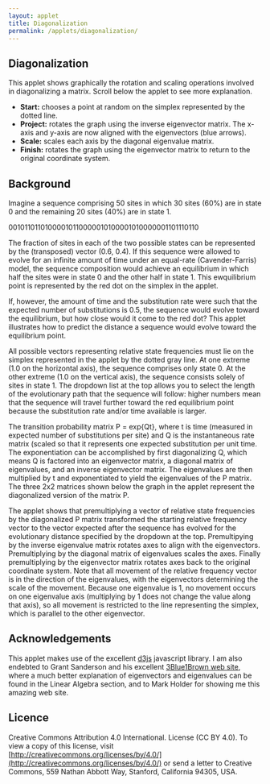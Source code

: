 ```yaml
---
layout: applet
title: Diagonalization
permalink: /applets/diagonalization/
---
```


## Diagonalization

This applet shows graphically the rotation and scaling operations involved in diagonalizing a matrix. Scroll below the applet to see more explanation.

* **Start:** chooses a point at random on the simplex represented by the dotted line. 
* **Project:** rotates the graph using the inverse eigenvector matrix. The x-axis and y-axis are now aligned with the eigenvectors (blue arrows).
* **Scale:** scales each axis by the diagonal eigenvalue matrix.
* **Finish:** rotates the graph using the eigenvector matrix to return to the original coordinate system.

<div class="details"></div>
<div class="container"></div>
<script type="text/javascript">

    // Create a pseudorandom number generator
    var lot = new Random(12345);

    // Variables related to animation
    var timedelay = 1000;
    var easing = d3.easeLinear;
    // var trans = d3.transition()
    //     .duration(3000)
    //     .ease(d3.easeLinear);

    // Eigenvectors and eigenvalues
    var betat = 0.5;
    var lambda1 = Math.exp(0);
    var lambda2 = Math.exp(-2.0*betat);

    // Dimensions of svg graphic
    var w  = 500; // svg width
    var h  = 500; // svg height
    var lm = 35; // left margin
    var rm = 35; // right margin
    var tm = 35; // top margin
    var bm = 35; // bottom margin
    
    //var x = 1.0;
    //var y = 1.0 - x;

    var equation_width  = 500;
    var equation_height = 120;
    var equation_tm     =  20;

    // Latch onto container div already created above
    var container_div = d3.select("div.container").attr("height", h+20);
    var details_div = d3.select("div.details").attr("class", "detailsbox");

    // Create two divs inside container: one for the plot and the other for user feedback
    var graphics_div = container_div.append("div").attr("class", "graphicsbox");
    //var details_div = container_div.append("div").attr("class", "detailsbox");
    var equation_div = container_div.append("div").attr("class", "equationbox");

function POLMatrix(mysvg) {
    this.font_size = 16;
    this.millisecs = 1000;
    this.easing    = d3.easeLinear;

    // Create text element to display top left element
    this.x11 = mysvg.append("text")
        .attr("x", 100)
        .attr("y", 100)
        .attr("font-family", "Arial")
        .attr("font-size", this.font_size)
        .attr("stroke", "black")
        .text("1.00")
        .style("visibility", "hidden");

    // Create text element to display bottom left element
    this.x21 = mysvg.append("text")
        .attr("x", 100)
        .attr("y", 100)
        .attr("font-family", "Arial")
        .attr("font-size", this.font_size)
        .attr("stroke", "black")
        .text("0.00")
        .style("visibility", "hidden");

    // Create text element to display top right element
    this.x12 = mysvg.append("text")
        .attr("x", 100)
        .attr("y", 100)
        .attr("font-family", "Arial")
        .attr("font-size", this.font_size)
        .attr("stroke", "black")
        .text("0.00")
        .style("visibility", "hidden");

    // Create text element to display bottom right element
    this.x22 = mysvg.append("text")
        .attr("x", 100)
        .attr("y", 100)
        .attr("font-family", "Arial")
        .attr("font-size", this.font_size)
        .attr("stroke", "black")
        .text("1.00")
        .style("visibility", "hidden");

    // Create left middle vertical line
    this.lm = mysvg.append("path")
        .attr("stroke-width", 3)
        .attr("stroke", "black")
        .style("visibility", "hidden");

    // Create right middle vertical line
    this.rm = mysvg.append("path")
        .attr("stroke-width", 3)
        .attr("stroke", "black")
        .style("visibility", "hidden");

    // this.dot1 = mysvg.append("circle")
    //     .attr("r", 3)
    //     .style("visibility", "hidden")
    //     .style("fill", "red");
    //
    // this.dot2 = mysvg.append("circle")
    //     .attr("r", 3)
    //     .style("visibility", "hidden")
    //     .style("fill", "orange");
    //
    // this.dot3 = mysvg.append("circle")
    //     .attr("r", 3)
    //     .style("visibility", "hidden")
    //     .style("fill", "green");
    //
    // this.dot4 = mysvg.append("circle")
    //     .attr("r", 3)
    //     .style("visibility", "hidden")
    //     .style("fill", "blue");
    //
    // this.dot5 = mysvg.append("circle")
    //     .attr("r", 3)
    //     .style("visibility", "hidden")
    //     .style("fill", "cyan");
    //
    // this.dot6 = mysvg.append("circle")
    //     .attr("r", 3)
    //     .style("visibility", "hidden")
    //     .style("fill", "magenta");
    //
    // this.dot7 = mysvg.append("circle")
    //     .attr("r", 3)
    //     .style("visibility", "hidden")
    //     .style("fill", "black");
    //
    // this.dot8 = mysvg.append("circle")
    //     .attr("r", 3)
    //     .style("visibility", "hidden")
    //     .style("fill", "brown");

    }

POLMatrix.prototype.showAt = function(top, left, precision, display, fadein, fadeout, x11, x21, x12, x22) {
    var total_width = 0.0;

    // We use the same object for both vectors (1 column) and matrices (2 columns)
    // Figure out which one we are dealing with.
    var ncol = 2;
    var vector = false;
    if (x12 == null) {
        ncol = 1;
        vector = true;
        }

    var stroke_color = "rgba(0, 0, 0, 0)";
    var fill_color = "rgba(0, 0, 0, 0)";
    var visibility = "visible";
    if (display == "gray") {
        stroke_color = "lightgray";
        fill_color = "lightgray";
        //visibility = "visible";
        }
    else if (display == "black") {
        stroke_color = "black";
        fill_color = "black";
        //visibility = "visible";
        }
    else if (display == "hidden") {
        stroke_color = "rgba(0, 0, 0, 0)";
        fill_color = "rgba(0, 0, 0, 0)";
        //visibility = "hidden";
        }
    else {
        console.log("Error: unknown display option (" + display + ") supplied to POLMatrix.prototype.showAt");
        }

    // Determine how much space is needed for displaying values
    this.x11.attr("y", 0).text(x11.toFixed(precision));
    this.x21.attr("y", 0).text(x21.toFixed(precision));

    var bb = this.x11.node().getBBox();
    var text_width = bb.width;
    var text_height = bb.height;
    var descent = bb.height + bb.y; // this works because we set y=0 before calculating bbox

    bb = this.x21.node().getBBox();
    if (bb.width > text_width)
        text_width = bb.width;
    if (bb.height > text_height)
        text_height = bb.height;

    if (!vector) {
        this.x12.attr("y", 0).text(x12.toFixed(precision));
        this.x22.attr("y", 0).text(x22.toFixed(precision));

        bb = this.x12.node().getBBox();
        if (bb.width > text_width)
            text_width = bb.width;
        if (bb.height > text_height)
            text_height = bb.height;

        bb = this.x22.node().getBBox();
        if (bb.width > text_width)
            text_width = bb.width;
        if (bb.height > text_height)
            text_height = bb.height;
        }

    // vspacer is vertical space at top and bottom (2*vspacer between numbers)
    // hspacer is horizontal space on left and right (2*hspacer between numbers)
    var vspacer = 0.3*text_height;
    var hspacer = 0.2*text_width;

    total_width += text_width*ncol + 2.0*ncol*hspacer;

    // Offsets for bezier curves representing brackets
    var dx = 10;
    var dy = 10;

    // draw left bracket such that (left, top) is top endpoint of left bracket
    // (but note that bracket will bow out to the left of this point)
    var x1  = left;
    var y1  = top;
    var x2  = left;
    var y2  = top + 4*vspacer + 2*text_height;
    var cx1 = x1 - dx;
    var cy1 = y1 - dy;
    var cx2 = x2 - dx;
    var cy2 = y2 + dy;
    //this.dot1.attr("cx", x1).attr("cy", y1).style("visibility", "visible");     // red dot
    //this.dot2.attr("cx", cx1).attr("cy", cy1).style("visibility", "visible");   // orange dot
    //this.dot3.attr("cx", cx2).attr("cy", cy2).style("visibility", "visible");   // green dot
    //this.dot4.attr("cx", x2).attr("cy", y2).style("visibility", "visible");     // blue dot
    this.lm
        .attr("d", "M" + x1 + " " + y1 + " C " + cx1 + " " + cy1 + ", " + cx2 + " " + cy2 + ", " + x2 + " " + y2 + "")
        .style("stroke", stroke_color)
        .style("fill", "transparent")
        .style("visibility", visibility);
    if (fadein) {
        this.lm
            .transition()
            .delay(this.millisecs/2)
            .duration(this.millisecs)
            .ease(this.easing)
            .style("stroke", "black")
            .style("visibility", "visible");
        }
    if (fadeout) {
        this.lm
            .transition()
            .duration(this.millisecs)
            .ease(this.easing)
            // .on("end", function() {
            //     this.lm.style("visibility", "hidden");
            //     })
            .style("stroke", "rgba(0, 0, 0, 0)");
            //.style("visibility", "hidden");
        }

    bb = this.lm.node().getBBox();
    total_width += bb.width;

    this.x11
        .attr("x", left + hspacer + text_width)
        .attr("y", top  + vspacer + text_height - descent)
        .attr("text-anchor", "end")
        .attr("stroke", stroke_color)
        .style("fill", fill_color)
        .style("visibility", visibility);
    if (fadein) {
        this.x11
            .transition()
            .delay(this.millisecs/2)
            .duration(this.millisecs)
            .ease(this.easing)
            .style("stroke", "black")
            .style("fill", "black")
            .style("visibility", "visible");
        }
    if (fadeout) {
        this.x11
            .transition()
            .duration(this.millisecs)
            .ease(this.easing)
            // .on("end", function() {
            //     this.x11.style("visibility", "hidden");
            //     })
            .style("stroke", "rgba(0, 0, 0, 0)")
            .style("fill", "rgba(0, 0, 0, 0)");
            //.style("visibility", "hidden");
        }

    this.x21
        .attr("x", left + hspacer + text_width)
        .attr("y", top  + 3*vspacer + 2*text_height - descent)
        .attr("text-anchor", "end")
        .attr("stroke", stroke_color)
        .style("fill", fill_color)
        .style("visibility", visibility);
    if (fadein) {
        this.x21
            .transition()
            .delay(this.millisecs/2)
            .duration(this.millisecs)
            .ease(this.easing)
            .style("stroke", "black")
            .style("fill", "black")
            .style("visibility", "visible");
        }
    if (fadeout) {
        this.x21
            .transition()
            .duration(this.millisecs)
            .ease(this.easing)
            // .on("end", function() {
            //     this.x21.style("visibility", "hidden");
            //     })
            .style("stroke", "rgba(0, 0, 0, 0)")
            .style("fill", "rgba(0, 0, 0, 0)");
            //.style("visibility", "hidden");
        }

    if (!vector) {
        this.x12
            .attr("x", left + 3*hspacer + 2*text_width)
            .attr("y", top  + vspacer + text_height - descent)
            .attr("text-anchor", "end")
            .style("fill", fill_color)
            .attr("stroke", stroke_color)
            .style("visibility", visibility);
        if (fadein) {
            this.x12
                .transition()
                .delay(this.millisecs/2)
                .duration(this.millisecs)
                .ease(this.easing)
                .style("stroke", "black")
                .style("fill", "black")
                .style("visibility", "visible");
            }
        if (fadeout) {
            this.x12
                .transition()
                .duration(this.millisecs)
                .ease(this.easing)
                // .on("end", function() {
                //     this.x12.style("visibility", "hidden");
                //     })
                .style("stroke", "rgba(0, 0, 0, 0)")
                .style("fill", "rgba(0, 0, 0, 0)");
                //.style("visibility", "hidden");
            }

        this.x22
            .attr("x", left + 3*hspacer + 2*text_width)
            .attr("y", top  + 3*vspacer + 2*text_height - descent)
            .attr("text-anchor", "end")
            .style("fill", fill_color)
            .attr("stroke", stroke_color)
            .style("visibility", visibility);
        if (fadein) {
            this.x22
                .transition()
                .delay(this.millisecs/2)
                .duration(this.millisecs)
                .ease(this.easing)
                .style("stroke", "black")
                .style("fill", "black")
                .style("visibility", "visible");
            }
        if (fadeout) {
            this.x22
                .transition()
                .duration(this.millisecs)
                .ease(this.easing)
                // .on("end", function() {
                //     this.x22.style("visibility", "hidden");
                //     })
                .style("stroke", "rgba(0, 0, 0, 0)")
                .style("fill", "rgba(0, 0, 0, 0)");
                //.style("visibility", "hidden");
            }
        }

    x1  = left + 2*ncol*hspacer + ncol*text_width;
    y1  = top;
    x2  = left + 2*ncol*hspacer + ncol*text_width;
    y2  = top  + 4*vspacer + 2*text_height;
    cx1 = x1 + dx;
    cy1 = y1 - dy;
    cx2 = x2 + dx;
    cy2 = y2 + dy;
    //this.dot5.attr("cx", x1).attr("cy", y1).style("visibility", "visible");     // cyan dot
    //this.dot6.attr("cx", cx1).attr("cy", cy1).style("visibility", "visible");   // magenta dot
    //this.dot7.attr("cx", cx2).attr("cy", cy2).style("visibility", "visible");   // black dot
    //this.dot8.attr("cx", x2).attr("cy", y2).style("visibility", "visible");     // brown dot
    this.rm
        .attr("d", "M" + x1 + " " + y1 + " C " + cx1 + " " + cy1 + ", " + cx2 + " " + cy2 + ", " + x2 + " " + y2 + "")
        .style("stroke", stroke_color)
        .style("fill", "transparent")
        .style("visibility", visibility);
    if (fadein) {
        this.rm
            .transition()
            .delay(this.millisecs/2)
            .duration(this.millisecs)
            .ease(this.easing)
            .style("stroke", "black")
            .style("visibility", "visible");
        }
    if (fadeout) {
        this.rm
            .transition()
            .duration(this.millisecs)
            .ease(this.easing)
            // .on("end", function() {
            //     this.rm.style("visibility", "hidden");
            //     })
            .style("stroke", "rgba(0, 0, 0, 0)");
            //.style("visibility", "hidden");
        }

    bb = this.lm.node().getBBox();
    total_width += bb.width;

    return total_width;
    }

    // Create scale for X axis
    var xScale = d3.scaleLinear()
        .domain([-1, 1])
        //.range([lm, w - rm]);
        .range([-w/2+lm,w/2-rm]);

    // Create scale for Y axis
    var yScale = d3.scaleLinear()
         .domain([-1, 1])
         //.range([h - bm, tm]);
        .range([h/2-bm,-h/2+tm]);

    // Define function to draw a vector (with an optional label shown at its end point)
    var labelVector = function(vector_line, vector_label, x, y, t, endfunc, debug) {
        // Position the end of the vector
        /*if (!t) {
            vector_line
                .attr("x2", xScale(x))
                .attr("y2", xScale(-y));
            }
        else {
            if (endfunc == null) {
                vector_line
                    .transition()
                    .duration(timedelay)
                    .ease(easing)
                    .attr("x2", xScale(x))
                    .attr("y2", xScale(-y));
                }
            else {
                vector_line
                    .transition()
                    .duration(timedelay)
                    .ease(easing)
                    .on("end", endfunc)
                    .attr("x2", xScale(x))
                    .attr("y2", xScale(-y));
                }
            }*/

        // Create the label for the vector
        vector_label
            .text("(" + x.toFixed(2) + " " + y.toFixed(2) + ")");

        // Now that the label exists, we can calculate its bounding box, which tells us
        // how tall and how wide the text label is
        var bb = vector_label.node().getBBox();

        // Place label some distance off the end of the vector
        var theta = Math.atan(y/x) + (x < 0 ? Math.PI : 0);
        var labelx = x + .1*Math.cos(theta);
        var labely = y + .1*Math.sin(theta);
        var scaled_x = xScale(x);
        var scaled_y = yScale(y);
        var scaled_labelx = xScale(labelx);
        var scaled_labely = yScale(labely);

        var rightwedge  = false;
        var topwedge    = false;
        var leftwedge   = false;
        var bottomwedge = false;
        if (theta > 7.*Math.PI/4 || theta < 1.*Math.PI/4) {
            rightwedge = true;
            }
        else if (theta > 1.*Math.PI/4 && theta < 3.*Math.PI/4) {
            topwedge = true;
            }
        else if (theta > 3.*Math.PI/4 && theta < 5.*Math.PI/4) {
            leftwedge = true;
            }
        else if (theta > 5.*Math.PI/4 && theta < 7.*Math.PI/4) {
            bottomwedge = true;
            }

        if (debug) {
            console.log("theta = " + (theta/Math.PI) + "*PI");
            if (rightwedge) {
                console.log("rightwedge");
                }
            else if (topwedge) {
                console.log("topwedge");
                }
            else if (leftwedge) {
                console.log("leftwedge");
                }
            else if (bottomwedge) {
                console.log("bottomwedge");
                }
            else {
                console.log("no wedge");
                }
            }

        // Adjust label position if text will overlap the end of the vector
        var s = 10; // spacer
        if (rightwedge && scaled_labelx - bb.width/2 < scaled_x + s)
            scaled_labelx += (scaled_x + s) - (scaled_labelx - bb.width/2);
        if (leftwedge && scaled_labelx + bb.width/2 > scaled_x - s)
            scaled_labelx -= (scaled_labelx + bb.width/2) - (scaled_x - s);
        if (topwedge && scaled_labely + bb.height/2 > scaled_y - s)
            scaled_labely -=  (scaled_labely + bb.height/2) - (scaled_y - s);
        if (bottomwedge && scaled_labely - bb.height/2 < scaled_y + s)
            scaled_labely += (scaled_y + s) - (scaled_labely - bb.height/2);

        // Position the label
        if (!t) {
            vector_label
                .attr("x", scaled_labelx)
                .attr("y", scaled_labely);
            }
        else {
            if (endfunc == null) {
                vector_label
                    .transition()
                    .duration(timedelay)
                    .ease(easing)
                    .attr("x", scaled_labelx)
                    .attr("y", scaled_labely);
                }
            else {
                vector_label
                    .transition()
                    .duration(timedelay)
                    .ease(easing)
                    .on("end", endfunc)
                    .attr("x", scaled_labelx)
                    .attr("y", scaled_labely);
                }
            }

        if (debug) {
            debug_box
                .attr("x", scaled_labelx - bb.width/2)
                .attr("y", scaled_labely - bb.height/2)
                .attr("width", bb.width)
                .attr("height", bb.height);
            debug_point
                .attr("cx", scaled_labelx)
                .attr("cy", scaled_labely);
            }
        }

    // Create SVG element for plot
    var svg = graphics_div.append("svg")
        .attr("width", w)
        .attr("height", h);

    // Create SVG element for equation
    var eqsvg = equation_div.append("svg")
        .attr("width", equation_width)
        .attr("height", equation_height);
    var pol_uinvfreq = new POLMatrix(eqsvg);
    var pol_diaguinvfreq = new POLMatrix(eqsvg);
    var pol_umatdiaguinvfreq = new POLMatrix(eqsvg);
    var pol_umat = new POLMatrix(eqsvg);
    var pol_diag = new POLMatrix(eqsvg);
    var pol_uinv = new POLMatrix(eqsvg);
    var pol_freq = new POLMatrix(eqsvg);

    var rotated_group = svg.append("g")
        .attr("id", "axes")
        .attr("transform", "translate(" + (w/2) + " , " + (h/2) + ")");

    // var boundingbox = svg.append("rect")
    //     .attr("x", 0)
    //     .attr("y", 0)
    //     .attr("width", w)
    //     .attr("height", h)
    //     .attr("fill", "none")
    //     .style("visibility", "hidden");
    // var plotbox = svg.append("rect")
    //     .attr("x", lm)
    //     .attr("y", tm)
    //     .attr("width", w - lm - rm) //
    //     .attr("height", h - bm - tm)
    //     .attr("fill", "lavender")
    //     .style("visibility", "hidden");

    // Add definition of arrowhead (http://logogin.blogspot.com/2013/02/d3js-arrowhead-markers.html)
    svg.append("defs").append("marker")
        .attr("id", "bluearrowhead")
        .attr("refX", 5) /*must be smarter way to calculate shift*/
        .attr("refY", 2)
        .attr("markerWidth", 6)
        .attr("markerHeight", 4)
        .attr("orient", "auto")
        .attr("fill", "blue")
        .append("path")
        .attr("d", "M 0,0 V 4 L6,2 Z"); //this is actual shape for arrowhead

    svg.append("defs").append("marker")
        .attr("id", "blackarrowhead")
        .attr("refX", 5) /*must be smarter way to calculate shift*/
        .attr("refY", 2)
        .attr("markerWidth", 6)
        .attr("markerHeight", 4)
        .attr("orient", "auto")
        .attr("fill", "black")
        .append("path")
        .attr("d", "M 0,0 V 4 L6,2 Z"); //this is actual shape for arrowhead

    // Create x and y axes (not using d3.axisBottom and d3.axisLeft due to strange behavior during rotation)
    var xaxis = rotated_group.append("g")
        .attr("id", "xaxis");

    xaxis.append("line")
        .attr("x1", -w/2 + lm)
        .attr("y1", 0)
        .attr("x2", w/2 - rm)
        .attr("y2", 0)
        .attr("stroke-width", 1)
        .attr("stroke", "black");

    xaxis.append("text")
        .attr("x", -(w-lm-rm)/2)
        .attr("y", 20)
        .attr("text-anchor", "middle")
        .style("font-family", "Verdana")
        .style("font-size", "10px")
        .text("-1.0");

    xaxis.append("text")
        .attr("x", -(w-lm-rm)/4)
        .attr("y", 20)
        .attr("text-anchor", "middle")
        .style("font-family", "Verdana")
        .style("font-size", "10px")
        .text("-0.5");

    xaxis.append("text")
        .attr("x", 0)
        .attr("y", 20)
        .attr("text-anchor", "middle")
        .style("font-family", "Verdana")
        .style("font-size", "10px")
        .text("0.0");

    xaxis.append("text")
        .attr("x", (w-lm-rm)/4)
        .attr("y", 20)
        .attr("text-anchor", "middle")
        .style("font-family", "Verdana")
        .style("font-size", "10px")
        .text("0.5");

    xaxis.append("text")
        .attr("x", (w-lm-rm)/2)
        .attr("y", 20)
        .attr("text-anchor", "middle")
        .style("font-family", "Verdana")
        .style("font-size", "10px")
        .text("1.0");

    var yaxis = rotated_group.append("g")
        .attr("id", "yaxis");

    yaxis.append("line")
        .attr("x1", 0)
        .attr("y1", -h/2 + tm)
        .attr("x2", 0)
        .attr("y2", h/2 - bm)
        .attr("stroke-width", 1)
        .attr("stroke", "black");

    yaxis.append("text")
        .attr("x", -20)
        .attr("y",  (h-tm-bm)/2)
        .attr("text-anchor", "middle")
        .style("font-family", "Verdana")
        .style("font-size", "10px")
        .text("-1.0");

    yaxis.append("text")
        .attr("x", -20)
        .attr("y", (h-tm-bm)/4)
        .attr("text-anchor", "middle")
        .style("font-family", "Verdana")
        .style("font-size", "10px")
        .text("-0.5");

    yaxis.append("text")
        .attr("x", -20)
        .attr("y", 0)
        .attr("text-anchor", "middle")
        .style("font-family", "Verdana")
        .style("font-size", "10px")
        .text("0.0");

    yaxis.append("text")
        .attr("x", -20)
        .attr("y", -(h-tm-bm)/4)
        .attr("text-anchor", "middle")
        .style("font-family", "Verdana")
        .style("font-size", "10px")
        .text("0.5");

    yaxis.append("text")
        .attr("x", -20)
        .attr("y", -(h-tm-bm)/2)
        .attr("text-anchor", "middle")
        .style("font-family", "Verdana")
        .style("font-size", "10px")
        .text("1.0");

    // Define X axis
    // var xAxis = d3.axisBottom()
    //     .scale(xScale)
    //     .ticks(5);

    // Create X axis
    // var xaxis = rotated_group.append("g")
    //     .attr("class", "axis")
    //     //.attr("transform", "translate(0 " + ((h+tm-bm)/2) + ")")
    //     .attr("transform", "translate(0 " + (h/2) + ")")
    //     .call(xAxis);

    // Define Y axis
    // var yAxis = d3.axisLeft()
    //     .scale(yScale)
    //     .ticks(5);

    // Create Y axis
    // var yaxis = rotated_group.append("g")
    //     .attr("class", "axis")
    //     //.attr("transform", "translate(" + (lm + (w-lm-rm)/2) + " 0)")
    //     .attr("transform", "translate(" + (w/2) + " 0)")
    //     .call(yAxis);

    // Create dot at origin for reference while debugging
    // svg.append("circle")
    //     .attr("cx", xScale(0))
    //     .attr("cy", yScale(0))
    //     .attr("r", 5)
    //     .style("fill", "black");
    var equilibrium = rotated_group.append("circle")
        .attr("cx", xScale(0.5))
        .attr("cy", yScale(0.5))
        .attr("r", 4)
        .style("fill", "red");

    // Create dotted diagonal
    // var dotteddiagonal = svg.append("line")
    //     .attr("x1", xScale(0))
    //     .attr("y1", yScale(1))
    //     .attr("x2", xScale(1))
    //     .attr("y2", yScale(0))
    //     .style("stroke-width", 1)
    //     .style("stroke-dasharray", "2,2,2")
    //     .style("stroke", "rgb(220,220,220)")
    var dotteddiagonal = rotated_group.append("line")
        .attr("x1", 0)
        .attr("y1", -h/2+tm)
        .attr("x2", w/2-rm)
        .attr("y2", 0)
        .style("stroke-width", 1)
        .style("stroke-dasharray", "2,2,2")
        .style("stroke", "rgb(220,220,220)")

    var debug_box = rotated_group.append("rect")
        .attr("x", 0)
        .attr("y", 0)
        .attr("width", 10)
        .attr("height", 10)
        .style("stroke", "black")
        .style("fill", "gray")
        .style("visibility", "hidden");

    var debug_point = rotated_group.append("circle")
        .attr("cx", 0)
        .attr("cy", 0)
        .attr("r", 2)
        .style("stroke", "black")
        .style("fill", "gray")
        .style("visibility", "hidden");

    // Create global variables
    var x  =  0.5;
    var y  =  0.5;
    var xstar  =  0.5;
    var ystar  =  0.5;
    var u  =  0.0;
    var v  =  0.0;
    var ustar  =  0.0;
    var vstar  =  0.0;

    // Create starting vector
    var startingvector = rotated_group.append("line")
        .attr("id", "startingvector")
        .attr("x1", xScale(0))
        .attr("y1", yScale(0))
        .attr("x2", xScale(0))
        .attr("y2", yScale(0))
        .attr("stroke-width", 2)
        .attr("marker-end", "url(#blackarrowhead)")
        .attr("stroke", "black")
        .style("visibility", "hidden");

    // Create label showing coordinates of starting vector
    var startingvectorlabel = rotated_group.append("text")
        .attr("id", "startingvectorlabel")
        .attr("x", xScale(0.5))
        .attr("y", yScale(0.5))
        .attr("dx", 0)
        .attr("dy", 4)
        .text("(0.5 0.5)")
        .attr("text-anchor", "middle")
        .style("visibility", "hidden");

    var x1 =  1./Math.sqrt(2);
    var y1 =  1./Math.sqrt(2);

    // Create eigenvector 1
    var eigenvector1 = rotated_group.append("line")
        .attr("id", "eigenvector1")
        .attr("x1", xScale(0))
        .attr("y1", yScale(0))
        .attr("x2", xScale(x1))
        .attr("y2", yScale(y1))
        .attr("stroke-width", 2)
        .attr("marker-end", "url(#bluearrowhead)")
        .attr("stroke", "blue")
        .style("visibility", "visible");

    // Create text element showing value of eigenvalue 1
    var eigenvalue1 = rotated_group.append("text")
        .attr("id", "eigenvalue1")
        .attr("x", xScale(x1))
        .attr("y", yScale(y1))
        .attr("dx", 0)
        .attr("dy", 4)
        .text(" ")
        .attr("text-anchor", "middle")
        .style("visibility", "hidden");

    labelVector(eigenvector1, eigenvalue1, x1, y1, null, null, false);
    eigenvalue1.style("visibility", "visible");

    // Create connector 1 (dotted line from startingvector to eigenvector 1)
    var connector1 = rotated_group.append("line")
        .attr("id", "connector1")
        .attr("x1", xScale(0))
        .attr("y1", yScale(0))
        .attr("x2", xScale(x1))
        .attr("y2", yScale(y1))
        .attr("stroke-width", 2)
        .attr("stroke", "blue")
        .attr("stroke-dasharray", "2,2,2")
        .style("visibility", "hidden");

    // Create projection 1 (projection of startingvector on eigenvector 1)
    var projection1 = rotated_group.append("line")
        .attr("id", "projection1")
        .attr("x1", xScale(0))
        .attr("y1", yScale(0))
        .attr("x2", xScale(x1))
        .attr("y2", yScale(y1))
        .attr("stroke-width", 5)
        .attr("stroke", "blue")
        .style("visibility", "hidden");

    var x2 = -1./Math.sqrt(2);
    var y2 =  1./Math.sqrt(2);

    // Create eigenvector 2
    var eigenvector2 = rotated_group.append("line")
        .attr("id", "eigenvector2")
        .attr("x1", xScale(0))
        .attr("y1", yScale(0))
        .attr("x2", xScale(x2))
        .attr("y2", yScale(y2))
        .attr("stroke-width", 2)
        .attr("marker-end", "url(#bluearrowhead)")
        .attr("stroke", "blue")
        .style("visibility", "visible");

    // Create text element showing value of eigenvalue 2
    var eigenvalue2 = rotated_group.append("text")
        .attr("id", "eigenvalue2")
        .attr("x", xScale(x2))
        .attr("y", yScale(y2))
        .attr("dx", 0)
        .attr("dy", 4)
        .text(" ")
        .attr("text-anchor", "middle")
        .style("visibility", "visible");

    labelVector(eigenvector2, eigenvalue2, x2, y2, null, null, false);
    eigenvalue2.style("visibility", "visible");

    // Create connector 2 (dotted line from startingvector to eigenvector 2)
    var connector2 = rotated_group.append("line")
        .attr("id", "connector2")
        .attr("x1", xScale(0))
        .attr("y1", yScale(0))
        .attr("x2", xScale(x2))
        .attr("y2", yScale(y2))
        .attr("stroke-width", 2)
        .attr("stroke", "blue")
        .attr("stroke-dasharray", "2,2,2")
        .style("visibility", "hidden");

    // Create projection 2 (projection of startingvector on eigenvector 2)
    var projection2 = rotated_group.append("line")
        .attr("id", "projection2")
        .attr("x1", xScale(0))
        .attr("y1", yScale(0))
        .attr("x2", xScale(x2))
        .attr("y2", yScale(y2))
        .attr("stroke-width", 5)
        .attr("stroke", "blue")
        .style("visibility", "hidden");

    var wumat = pol_umat.showAt(equation_tm, 100, 2, "hidden", false, false, 1/Math.sqrt(2), 1/Math.sqrt(2), -1/Math.sqrt(2), 1/Math.sqrt(2));
    var wdiag = pol_diag.showAt(equation_tm, 100, 2, "hidden", false, false, lambda1, 0.0, 0.0, lambda2);
    var wuinv = pol_uinv.showAt(equation_tm, 100, 2, "hidden", false, false, 1/Math.sqrt(2), -1/Math.sqrt(2), 1/Math.sqrt(2), 1/Math.sqrt(2));
    var wfreq = pol_freq.showAt(equation_tm, 100, 2, "hidden", false, false, 0.42, 0.58);
    var equation_spacer = 20;
    var wall = wumat + equation_spacer + wdiag + equation_spacer + wuinv + equation_spacer + wfreq;
    var equation_lm = (equation_width - wall)/2;

    // Show U, D, and Uinv in gray initially
    pol_umat.showAt(equation_tm, equation_lm,                                             2, "gray",  false, false, 1/Math.sqrt(2), 1/Math.sqrt(2), -1/Math.sqrt(2), 1/Math.sqrt(2));
    pol_diag.showAt(equation_tm, equation_lm + wumat + equation_spacer,                   2, "gray",  false, false, lambda1, 0.0, 0.0, lambda2);
    pol_uinv.showAt(equation_tm, equation_lm + wumat + wdiag + 2*equation_spacer,         2, "gray",  false, false, 1/Math.sqrt(2), -1/Math.sqrt(2), 1/Math.sqrt(2), 1/Math.sqrt(2));

    // Transition probability matrix P times current point q:
    //
    //       /                                                     \ /   \
    //       | 0.5 + 0.5 exp(-2 betat)     0.5 - 0.5 exp(-2 betat) | | x |
    // P q = |                                                     | |   |
    //       | 0.5 - 0.5 exp(-2 betat)     0.5 + 0.5 exp(-2 betat) | | y |
    //       \                                                     / \   /
    //
    //       /       \
    //       | nextX |
    //     = |       |
    //       | nextY |
    //       \       /
    //
    var nextX = function(x) {
        return 0.5 + (x - 0.5)*Math.exp(-2*betat);
    }

    var nextY = function(y) {
        return 0.5 + (y - 0.5)*Math.exp(-2*betat);
    }

    var processButtonClick = function() {
        var btn = d3.select("#analysis-button");
        var type = btn.text(); //btn.attr("value");

        if (type == "Start") {
            // change Start button to Project button
            d3.select("#analysis-button")
                .text("Project");
                //.attr("value", "Project");
                //.style("visibility", "hidden");
                //.property("disabled", true);

            // Disable the beta*t dropdown list until we are done with this series
            d3.select("select#betat-dropdown").property("disabled", true);

            // Choose random starting frequency
            x = lot.random();
            y = 1.0 - x;
            
            // 20% of the time set starting frequency to 1 or 0
            // if (lot.random() < .2) {
            //     console.log("inside the 20 percent");
            //     if (lot.random() < .5) {
            //         x = 1.0;
            //         y = 0.0;
            //     }
            //     else {
            //         x = 0.0;
            //         y = 1.0;
            //     }
            // }
            console.log("starting frequency = " + x);

            // fade in freq vector, fade out final result from last round
            pol_umat.showAt(equation_tm, equation_lm,                                             2, "gray",  false, false, 1/Math.sqrt(2), 1/Math.sqrt(2), -1/Math.sqrt(2), 1/Math.sqrt(2));
            pol_diag.showAt(equation_tm, equation_lm + wumat + equation_spacer,                   2, "gray",  false, false, lambda1, 0.0, 0.0, lambda2);
            pol_uinv.showAt(equation_tm, equation_lm + wumat + wdiag + 2*equation_spacer,         2, "gray",  false, false, 1/Math.sqrt(2), -1/Math.sqrt(2), 1/Math.sqrt(2), 1/Math.sqrt(2));
            pol_freq.showAt(equation_tm, equation_lm + wumat + wdiag + wuinv + 3*equation_spacer, 2, "hidden", true,  false, x, y);
            //pol_uinvfreq.showAt(equation_tm, equation_lm + wumat + wdiag + 2*equation_spacer,   2, "gray",  false, false, 1/Math.sqrt(2), -1/Math.sqrt(2), 1/Math.sqrt(2), 1/Math.sqrt(2));
            //pol_diaguinvfreq.showAt(equation_tm, equation_lm + wumat + equation_spacer,         2, "gray",  false, false, lambda1, 0.0, 0.0, lambda2);
            pol_umatdiaguinvfreq.showAt(equation_tm, equation_lm,                                 2, "black", false, true,  1/Math.sqrt(2), 1/Math.sqrt(2), -1/Math.sqrt(2), 1/Math.sqrt(2));

            // Describe what is happening in this step
            var xpct = 100.*x;
            var ypct = 100.*y;
            //d3.select("#status-text")
            //    .text("The starting vector is (" + x.toFixed(2) + " " + y.toFixed(2) + "). ");

            startingvector
                .attr("x2", xScale(0.1))
                .attr("y2", xScale(-0.1));
            labelVector(startingvector, startingvectorlabel, 0.1, 0.1, null, null, false);
            startingvector.style("visibility", "visible");
            startingvector
                .transition()
                .duration(timedelay)
                .ease(easing)
                .attr("x2", xScale(x))
                .attr("y2", xScale(-y));
            labelVector(startingvector, startingvectorlabel, x, y, true, function() {
                startingvectorlabel.style("visibility", "visible");
                }, false);
            //debug_box0.style("visibility", "visible");
            //debug_point0.style("visibility", "visible");

            labelVector(eigenvector1, eigenvalue1, x1, y1, null, null, false);
            eigenvector1.style("visibility", "visible");
            eigenvalue1.style("visibility", "visible");
            //debug_box1.style("visibility", "visible");
            //debug_point1.style("visibility", "visible");

            labelVector(eigenvector2, eigenvalue2, x2, y2, null, null, false);
            eigenvector2.style("visibility", "visible");
            eigenvalue2.style("visibility", "visible");
            //debug_box2.style("visibility", "visible");
            //debug_point2.style("visibility", "visible");
            }
        else if (type == "Project") {
            // change Project button to Scale button
            d3.select("#analysis-button")
                //.attr("value", "Scale");
                .text("Scale");

            // Project dot onto eigenvector
            //
            //                                  /         \
            //                                 |  x1   x2  |
            //  right eigenvector matrix = U = |           |
            //                                 |  y1   y2  |
            //                                  \         /
            //
            //                                  /                             \
            //                                 |      y2              -x2      |
            //                                 | -------------   ------------- |
            //                                 | x1 y2 - x2 y1   x1 y2 - x2 y1 |
            //         Inverse of U = U^{-1} = |                               |
            //                                 |     -y1               x1      |
            //                                 | -------------   ------------- |
            //                                 | x1 y2 - x2 y1   x1 y2 - x2 y1 |
            //                                  \                             /
            //
            //        / \      /                             \  / \      /              \
            //       |   |    |      y2              -x2      ||   |    |  x y2 - y x2   |
            //       | u |    | -------------   ------------- || x |    | -------------  |
            //       |   |    | x1 y2 - x2 y1   x1 y2 - x2 y1 ||   |    | x1 y2 - x2 y1  |
            //       |   |  = |                               ||   | =  |                |
            //       |   |    |     -y1               x1      ||   |    |  y x1 - x y1   |
            //       | v |    | -------------   ------------- || y |    | -------------  |
            //       |   |    | x1 y2 - x2 y1   x1 y2 - x2 y1 ||   |    | x1 y2 - x2 y1  |
            //        \ /      \                             /  \ /      \              /
            //
            u = (x*y2 - y*x2)/(x1*y2 - x2*y1);
            v = (y*x1 - x*y1)/(x1*y2 - x2*y1);
            var cx = w/2;
            var cy = h/2;

            // fade in uinvfreq vector, fade out uinv and freq
            pol_umat.showAt(equation_tm, equation_lm,                                             2, "gray",   false, false, 1/Math.sqrt(2), 1/Math.sqrt(2), -1/Math.sqrt(2), 1/Math.sqrt(2));
            pol_diag.showAt(equation_tm, equation_lm + wumat + equation_spacer,                   2, "gray",   false, false, lambda1, 0.0, 0.0, lambda2);
            pol_uinv.showAt(equation_tm, equation_lm + wumat + wdiag + 2*equation_spacer,         2, "black",  false, true,  1/Math.sqrt(2), -1/Math.sqrt(2), 1/Math.sqrt(2), 1/Math.sqrt(2));
            pol_freq.showAt(equation_tm, equation_lm + wumat + wdiag + wuinv + 3*equation_spacer, 2, "black",  false, true,  x, y);
            pol_uinvfreq.showAt(equation_tm, equation_lm + wumat + wdiag + 2*equation_spacer,     2, "hidden",  true, false, u, v);
            //pol_diaguinvfreq.showAt(equation_tm, equation_lm + wumat + equation_spacer,         2, "gray",   false, false, lambda1, 0.0, 0.0, lambda2);
            //pol_umatdiaguinvfreq.showAt(equation_tm, equation_lm,                               2, "gray",   false, false, 1/Math.sqrt(2), 1/Math.sqrt(2), -1/Math.sqrt(2), 1/Math.sqrt(2));

            // Describe what is happening in this step
            // d3.select("#status-text")
            //     .text("Rotate to eigenvector basis by premultiplying by inverse eigenvector matrix.");

            xaxis
                .transition()
                .duration(timedelay)
                .ease(easing)
                .attr("transform", "rotate(45)");
            yaxis
                .transition()
                .duration(timedelay)
                .ease(easing)
                .attr("transform", "rotate(45)");
            // xaxis
            //     .transition()
            //     .duration(timedelay)
            //     .ease(easing)
            //     .attr("transform", rotate + " " + translatey);
            // yaxis
            //     .transition()
            //     .duration(timedelay)
            //     .ease(easing)
            //     .attr("transform", rotate + " " + translatex);
            dotteddiagonal
                .transition()
                .duration(timedelay)
                .ease(easing)
                .attr("transform", "rotate(45)");
            equilibrium
                .transition()
                .duration(timedelay)
                .ease(easing)
                .attr("transform", "rotate(45)");
                //.attr("cx", xScale(1./Math.sqrt(2)))
                //.attr("cy", yScale(0.0));

            startingvector
                .transition()
                .duration(timedelay)
                .ease(easing)
                .on("start", function() {
                    startingvectorlabel.style("visibility", "hidden");
                    })
                .on("end", function() {
                    startingvectorlabel.style("visibility", "visible");
                    //startingvector.attr("transform", "rotate(0)");
                    labelVector(startingvector, startingvectorlabel, u, v, false, null, false);
                    })
                .attr("transform", "rotate(45)");

            eigenvector1
                .transition()
                .duration(timedelay)
                .ease(easing)
                 .on("start", function() {
                     eigenvalue1.style("visibility", "hidden");
                     })
                .on("end", function() {
                    eigenvalue1.style("visibility", "visible");
                    //eigenvector1.attr("transform", "rotate(0)");
                    labelVector(eigenvector1, eigenvalue1, 1, 0, false, null, false);
                    })
                .attr("transform", "rotate(45)");

            eigenvalue1
                .transition()
                .duration(timedelay)
                .ease(easing)
                .on("end", function() {
                    eigenvalue1.attr("transform", "rotate(0)");
                    labelVector(eigenvector1, eigenvalue1, 1, 0, false, null, false);
                    })
                .attr("transform", "rotate(45)");

            eigenvector2
                .transition()
                .duration(timedelay)
                .ease(easing)
                .on("start", function() {
                    eigenvalue2.style("visibility", "hidden");
                    })
                .on("end", function() {
                    eigenvalue2.style("visibility", "visible");
                    //eigenvector2.attr("transform", "rotate(0)");
                    labelVector(eigenvector2, eigenvalue2, 0, 1, false, null, false);
                    connector1
                        .attr("x1", xScale(u))
                        .attr("y1", yScale(v))
                        .attr("x2", xScale(u))
                        .attr("y2", yScale(0))
                        .style("visibility", "visible");
                    projection1
                        .attr("x1", xScale(0))
                        .attr("y1", yScale(0))
                        .attr("x2", xScale(u))
                        .attr("y2", yScale(0))
                        .style("visibility", "visible");
                    connector2
                        .attr("x1", xScale(u))
                        .attr("y1", yScale(v))
                        .attr("x2", xScale(0))
                        .attr("y2", yScale(v))
                        .style("visibility", "visible");
                    projection2
                        .attr("x1", xScale(0))
                        .attr("y1", yScale(0))
                        .attr("x2", xScale(0))
                        .attr("y2", yScale(v))
                        .style("visibility", "visible");
                    })
                .attr("transform", "rotate(45)");

            }
        else if (type == "Scale") {
            // change Scale button to Finish button
            d3.select("#analysis-button")
                //.attr("value", "Finish");
                .text("Finish");

            ustar = u*lambda1;
            vstar = v*lambda2;

            // fade in diaguinvfreq vector, fade out diag and uinvfreq
            pol_umat.showAt(equation_tm, equation_lm,                                               2, "gray",   false, false, 1/Math.sqrt(2), 1/Math.sqrt(2), -1/Math.sqrt(2), 1/Math.sqrt(2));
            pol_diag.showAt(equation_tm, equation_lm + wumat + equation_spacer,                     2, "black",  false, true,  lambda1, 0.0, 0.0, lambda2);
            //pol_uinv.showAt(equation_tm, equation_lm + wumat + wdiag + 2*equation_spacer,         2, "black",  false, false, 1/Math.sqrt(2), -1/Math.sqrt(2), 1/Math.sqrt(2), 1/Math.sqrt(2));
            //pol_freq.showAt(equation_tm, equation_lm + wumat + wdiag + wuinv + 3*equation_spacer, 2, "black",  false, false, x, y);
            pol_uinvfreq.showAt(equation_tm, equation_lm + wumat + wdiag + 2*equation_spacer,       2, "black",  false, true,  u, v);
            pol_diaguinvfreq.showAt(equation_tm, equation_lm + wumat + equation_spacer,             2, "hidden", true,  false, ustar, vstar);
            //pol_umatdiaguinvfreq.showAt(equation_tm, equation_lm,                                 2, "gray",   false, false, 1/Math.sqrt(2), 1/Math.sqrt(2), -1/Math.sqrt(2), 1/Math.sqrt(2));

            // Describe what is happening in this step
            // d3.select("#status-text")
            //     .text("Scale each axis by premultiplying by diagonal matrix of eigenvalues.");

            connector1
                .transition()
                .duration(timedelay)
                .ease(easing)
                .attr("x1", xScale(ustar))
                .attr("y1", yScale(vstar))
                .attr("x2", xScale(ustar))
                .attr("y2", yScale(0));
            projection1
                .transition()
                .duration(timedelay)
                .ease(easing)
                .attr("x1", xScale(0))
                .attr("y1", yScale(0))
                .attr("x2", xScale(ustar))
                .attr("y2", yScale(0));
            connector2
                .transition()
                .duration(timedelay)
                .ease(easing)
                .attr("x1", xScale(ustar))
                .attr("y1", yScale(vstar))
                .attr("x2", xScale(0))
                .attr("y2", yScale(vstar));
            projection2
                .transition()
                .duration(timedelay)
                .ease(easing)
                .attr("x1", xScale(0))
                .attr("y1", yScale(0))
                .attr("x2", xScale(0))
                .attr("y2", yScale(vstar));
            startingvector
                .attr("transform", "rotate(0)")
                .attr("x2", xScale(u))
                .attr("y2", yScale(v));
            startingvector
                .transition()
                .duration(timedelay)
                .ease(easing)
                .attr("x2", xScale(ustar))
                .attr("y2", yScale(vstar));
            labelVector(startingvector, startingvectorlabel, ustar, vstar, true, null, false);

            }
        else if (type == "Finish") {
            // prevdelay = timedelay;
            // timedelay = 2000;

            // change Scale button to Finish button
            d3.select("#analysis-button")
               // .attr("value", "Start");
               .text("Start");

            // Enable the beta*t dropdown again
            d3.select("select#betat-dropdown").property("disabled", false);

            xstar = nextX(x);
            ystar = nextY(y);

            // fade in umatdiaguinvfreq vector, fade out umat and diaguinvfreq
            pol_umat.showAt(equation_tm, equation_lm,                                                2, "black",  false, true,  1/Math.sqrt(2), 1/Math.sqrt(2), -1/Math.sqrt(2), 1/Math.sqrt(2));
            //pol_diag.showAt(equation_tm, equation_lm + wumat + equation_spacer,                    2, "black",  false, false, lambda1, 0.0, 0.0, lambda2);
            //pol_uinv.showAt(equation_tm, equation_lm + wumat + wdiag + 2*equation_spacer,          2, "black",  false, false, 1/Math.sqrt(2), -1/Math.sqrt(2), 1/Math.sqrt(2), 1/Math.sqrt(2));
            //pol_freq.showAt(equation_tm, equation_lm + wumat + wdiag + wuinv + 3*equation_spacer,  2, "black",  false, false, x, y);
            //pol_uinvfreq.showAt(equation_tm, equation_lm + wumat + wdiag + 2*equation_spacer,      2, "gray",   false, false, 1/Math.sqrt(2), -1/Math.sqrt(2), 1/Math.sqrt(2), 1/Math.sqrt(2));
            pol_diaguinvfreq.showAt(equation_tm, equation_lm + wumat + equation_spacer,              2, "black",  false, true,  ustar, vstar);
            pol_umatdiaguinvfreq.showAt(equation_tm, equation_lm,                                    2, "hidden", true,  false, xstar, ystar);

            // Describe what is happening in this step
            // d3.select("#status-text")
            //     .text("Rotate back to the standard coordinate system by premultiplying by the eigenvector matrix.");

            var cx = w/2;
            var cy = h/2;
            // var rotate = "rotate(0 " + cx + " " + cy + ")";
            // var translatex = " translate(" + cx + " 0)";
            // var translatey = "translate(0 " + cy + ")";

            connector1
                .style("visibility", "hidden");
            projection1
                .style("visibility", "hidden");
            connector2
                .style("visibility", "hidden");
            projection2
                .style("visibility", "hidden");
            //eigenvector1
            //    .style("visibility", "hidden");
            //eigenvalue1
            //    .style("visibility", "hidden");
            //eigenvector2
            //    .style("visibility", "hidden");
            //eigenvalue2
            //    .style("visibility", "hidden");

            startingvector
                .attr("x2", xScale(xstar))
                .attr("y2", yScale(ystar))
                .attr("transform", "rotate(45)");
            startingvector
                .transition()
                .duration(timedelay)
                .ease(easing)
                .on("start", function() {
                    startingvectorlabel.style("visibility", "hidden");
                    })
                .attr("transform", "rotate(0)");

            labelVector(startingvector, startingvectorlabel, xstar, ystar, true, function() {
                startingvectorlabel.style("visibility", "visible");
                }, false);

            eigenvector1
                .attr("x2", xScale(x1))
                .attr("y2", yScale(y1))
                .attr("transform", "rotate(45)");
            eigenvector1
                .transition()
                .duration(timedelay)
                .ease(easing)
                .on("start", function() {
                    eigenvalue1.style("visibility", "hidden");
                    })
                .attr("transform", "rotate(0)");

            labelVector(eigenvector1, eigenvalue1, x1, y1, true, function() {
                eigenvalue1.style("visibility", "visible");
                }, false);

            eigenvector2
                .attr("x2", xScale(x2))
                .attr("y2", yScale(y2))
                .attr("transform", "rotate(45)");
            eigenvector2
                .transition()
                .duration(timedelay)
                .ease(easing)
                .on("start", function() {
                    eigenvalue2.style("visibility", "hidden");
                    })
                .attr("transform", "rotate(0)");

            labelVector(eigenvector2, eigenvalue2, x2, y2, true, function() {
                eigenvalue2.style("visibility", "visible");
                }, false);

            xaxis
                .transition()
                .duration(timedelay)
                .ease(easing)
                .attr("transform", "rotate(0)");
            yaxis
                .transition()
                .duration(timedelay)
                .ease(easing)
                .attr("transform", "rotate(0)");
            // xaxis
            //     .transition()
            //     .duration(timedelay)
            //     .ease(easing)
            //     .attr("transform", rotate + " " + translatey);
            // yaxis
            //     .transition()
            //     .duration(timedelay)
            //     .ease(easing)
            //     .attr("transform", rotate + " " + translatex);
            dotteddiagonal
                .transition()
                .duration(timedelay)
                .ease(easing)
                .attr("transform", "rotate(0)");
            equilibrium
                .transition()
                .duration(timedelay)
                .ease(easing)
                .attr("transform", "rotate(0)");
                // .attr("cx", xScale(0.5))
                // .attr("cy", yScale(0.5));

            //timedelay = prevdelay;

            }
        }

    // Add button to details_div that allows user to step through the diagonalization
    addButton(details_div, "analysis-button", "Start", processButtonClick, "100px", true);
    d3.select("div#control-analysis-button").style("display", "inline-block").style("width", "30%");
    d3.select("#analysis-button").property("disabled", false);

    // Add dropdown list to determine betat value
    addStringDropdown(details_div, "betat-dropdown", "expected number of substitutions/character", ["0.1", "0.5", "1.0", "10.0"], 1, function() {
        var selected_index = d3.select(this).property('selectedIndex');
        if (selected_index == 0) {
            betat = 0.1;
            }
        else if (selected_index == 1) {
            betat = 0.5;
            }
        else if (selected_index == 2) {
            betat = 1.0;
            }
        else if (selected_index == 3) {
            betat = 10.0;
            }
        else {
            console.log("error: unknown choice; using 1.0 substitutions/character");
            betat = 1.0;
            }
        lambda2 = Math.exp(-2.0*betat);
        });
    d3.select("div#outerdiv-betat-dropdown")
        .style("display", "inline-block");
    d3.select("div#control-betat-dropdown")
        .style("font-family", "Verdana");
    d3.select("select#betat-dropdown")
        .style("font-family", "Verdana");

    // Add a text box that describes what's happening
    //addStatusText(details_div, "status-text", "", true);
    //d3.select("#status-text")
    //    .style("height", "30px")
    //    .style("font-family", "Verdana")
    //    .text("Press Start button to choose a frequency vector.");

</script>

## Background

Imagine a sequence comprising 50 sites in which 30 sites (60%) are in state 0 and the remaining 20 sites (40%) are in state 1.

 00101101101000010110000010100001010000001101110110
  
The fraction of sites in each of the two possible states can be represented by the (transposed) vector (0.6, 0.4). If this sequence were allowed to evolve for an infinite amount of time under an equal-rate (Cavender-Farris) model, the sequence composition would achieve an equilibrium in which half the sites were in state 0 and the other half in state 1. This ewquilibrium point is represented by the red dot on the simplex in the applet. 

If, however, the amount of time and the substitution rate were such that the expected number of substitutions is 0.5, the sequence would evolve toward the equilibrium, but how close would it come to the red dot? This applet illustrates how to predict the distance a sequence would evolve toward the equilibrium point. 

All possible vectors representing relative state frequencies must lie on the simplex represented in the applet by the dotted gray line. At one extreme (1.0 on the horizontal axis), the sequence comprises only state 0. At the other extreme (1.0 on the vertical axis), the sequence consists solely of sites in state 1. The dropdown list at the top allows you to select the length of the evolutionary path that the sequence will follow: higher numbers mean that the sequence will travel further toward the red equilibrium point because the substitution rate and/or time available is larger.

The transition probability matrix P = exp{Qt}, where t is time (measured in expected number of substitutions per site) and Q is the instantaneous rate matrix (scaled so that it represents one expected substitution per unit time. The exponentiation can be accomplished by first diagonalizing Q, which means Q is factored into an eigenvector matrix, a diagonal matrix of eigenvalues, and an inverse eigenvector matrix. The eigenvalues are then multiplied by t and exponentiated to yield the eigenvalues of the P matrix. The three 2x2 matrices shown below the graph in the applet represent the diagonalized version of the matrix P.

The applet shows that premultiplying a vector of relative state frequencies by the diagonalized P matrix transformed the starting relative frequency vector to the vector expected after the sequence has evolved for the evolutionary distance specified by the dropdown at the top. Premultipying by the inverse eigenvalue matrix rotates axes to align with the eigenvectors. Premultiplying by the diagonal matrix of eigenvalues scales the axes. Finally premultiplying by the eigenvector matrix rotates axes back to the original coordinate system. Note that all movement of the relative frequency vector is in the direction of the eigenvalues, with the eigenvectors determining the scale of the movement. Because one eigenvalue is 1, no movement occurs on one eigenvalue axis (multiplying by 1 does not change the value along that axis), so all movement is restricted to the line representing the simplex, which is parallel to the other eigenvector.

## Acknowledgements

This applet makes use of the excellent [d3js](https://d3js.org/) javascript library. I am also endebted to Grant Sanderson and his excellent [3Blue1Brown web site](https://www.3blue1brown.com/), where a much better explanation of eigenvectors and eigenvalues can be found in the Linear Algebra section, and to Mark Holder for showing me this amazing web site.

## Licence

Creative Commons Attribution 4.0 International.
License (CC BY 4.0). To view a copy of this license, visit
[http://creativecommons.org/licenses/by/4.0/](http://creativecommons.org/licenses/by/4.0/) or send a letter to Creative Commons, 559
Nathan Abbott Way, Stanford, California 94305, USA.
